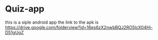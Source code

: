 # Quiz-app
this is a siple android app
the link to the apk is 
https://drive.google.com/folderview?id=16es6zX2nwbBQJ2RO5lcX04Hj-D51gUgZ
